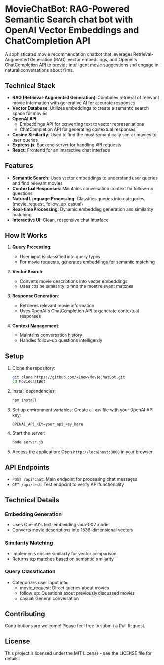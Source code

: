 # MovieChatBot: RAG-Powered Semantic Search chat bot with OpenAI Vector Embeddings and ChatCompletion API

A sophisticated movie recommendation chatbot that leverages Retrieval-Augmented Generation (RAG), vector embeddings, and OpenAI's ChatCompletion API to provide intelligent movie suggestions and engage in natural conversations about films.

## Technical Stack

- **RAG (Retrieval-Augmented Generation)**: Combines retrieval of relevant movie information with generative AI for accurate responses
- **Vector Database**: Utilizes embeddings to create a semantic search space for movies
- **OpenAI API**: 
  - Embeddings API for converting text to vector representations
  - ChatCompletion API for generating contextual responses
- **Cosine Similarity**: Used to find the most semantically similar movies to user queries
- **Express.js**: Backend server for handling API requests
- **React**: Frontend for an interactive chat interface

## Features

- **Semantic Search**: Uses vector embeddings to understand user queries and find relevant movies
- **Contextual Responses**: Maintains conversation context for follow-up questions
- **Natural Language Processing**: Classifies queries into categories (movie_request, follow_up, casual)
- **Real-time Processing**: Dynamic embedding generation and similarity matching
- **Interactive UI**: Clean, responsive chat interface

## How It Works

1. **Query Processing**:
   - User input is classified into query types
   - For movie requests, generates embeddings for semantic matching

2. **Vector Search**:
   - Converts movie descriptions into vector embeddings
   - Uses cosine similarity to find the most relevant matches

3. **Response Generation**:
   - Retrieves relevant movie information
   - Uses OpenAI's ChatCompletion API to generate contextual responses

4. **Context Management**:
   - Maintains conversation history
   - Handles follow-up questions intelligently

## Setup

1. Clone the repository:
   ```bash
   git clone https://github.com/k1now/MovieChatBot.git
   cd MovieChatBot
   ```

2. Install dependencies:
   ```bash
   npm install
   ```

3. Set up environment variables:
   Create a `.env` file with your OpenAI API key:
   ```
   OPENAI_API_KEY=your_api_key_here
   ```

4. Start the server:
   ```bash
   node server.js
   ```

5. Access the application:
   Open `http://localhost:3000` in your browser

## API Endpoints

- `POST /api/chat`: Main endpoint for processing chat messages
- `GET /api/test`: Test endpoint to verify API functionality

## Technical Details

### Embedding Generation
- Uses OpenAI's text-embedding-ada-002 model
- Converts movie descriptions into 1536-dimensional vectors

### Similarity Matching
- Implements cosine similarity for vector comparison
- Returns top matches based on semantic similarity

### Query Classification
- Categorizes user input into:
  - movie_request: Direct queries about movies
  - follow_up: Questions about previously discussed movies
  - casual: General conversation

## Contributing

Contributions are welcome! Please feel free to submit a Pull Request.

## License

This project is licensed under the MIT License - see the LICENSE file for details. 